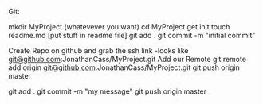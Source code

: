 Git:

mkdir MyProject (whatevever you want)
cd MyProject
get init 
touch readme.md
[put stuff in readme file]
git add . 
git commit -m "initial commit"

Create Repo on github and grab the ssh link
	-looks like git@github.com:JonathanCass/MyProject.git
Add our Remote
	git remote add origin git@github.com:JonathanCass/MyProject.git
git push origin master

git add .
git commit -m "my message"
git push origin master